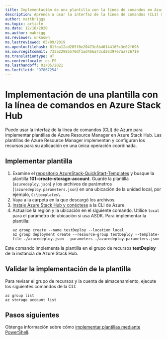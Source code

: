```yaml
---
title: Implementación de una plantilla con la línea de comandos en Azure Stack Hub
description: Aprenda a usar la interfaz de la línea de comandos (CLI) multiplataforma de Azure para implementar plantillas en Azure Stack Hub.
author: mattbriggs
ms.topic: article
ms.date: 12/16/2020
ms.author: mabrigg
ms.reviewer: unknown
ms.lastreviewed: 05/09/2019
ms.openlocfilehash: 81fea12ad205f0e20473c8b46144165c3e62f698
ms.sourcegitcommit: 733a22985570df1ad466a73cd26397e7aa726719
ms.translationtype: HT
ms.contentlocale: es-ES
ms.lasthandoff: 01/05/2021
ms.locfileid: "97867254"
---
```

# <a name="deploy-a-template-with-the-command-line-in-azure-stack-hub"></a>Implementación de una plantilla con la línea de comandos en Azure Stack Hub

Puede usar la interfaz de la línea de comandos (CLI) de Azure para implementar plantillas de Azure Resource Manager en Azure Stack Hub. Las plantillas de Azure Resource Manager implementan y configuran los recursos para su aplicación en una única operación coordinada.

## <a name="deploy-template"></a>Implementar plantilla

1. Examine el [repositorio AzureStack-QuickStart-Templates](https://aka.ms/AzureStackGitHub) y busque la plantilla **101-create-storage-account**. Guarde la plantilla (`azuredeploy.json`) y los archivos de parámetros (`(azuredeploy.parameters.json`) en una ubicación de la unidad local, por ejemplo, `C:\templates\`.
2. Vaya a la carpeta en la que descargó los archivos. 
3. [Instale Azure Stack Hub y conéctese](azure-stack-version-profiles-azurecli2.md) a la CLI de Azure.
4. Actualice la región y la ubicación en el siguiente comando. Utilice `local` para el parámetro de ubicación si usa ASDK. Para implementar la plantilla:
    ```azurecli
    az group create --name testDeploy --location local
    az group deployment create --resource-group testDeploy --template-file ./azuredeploy.json --parameters ./azuredeploy.parameters.json
    ```

Este comando implementa la plantilla en el grupo de recursos **testDeploy** de la instancia de Azure Stack Hub.

## <a name="validate-template-deployment"></a>Validar la implementación de la plantilla

Para revisar el grupo de recursos y la cuenta de almacenamiento, ejecute los siguientes comandos de la CLI:

```azurecli
az group list
az storage account list
```

## <a name="next-steps"></a>Pasos siguientes

Obtenga información sobre cómo [implementar plantillas mediante PowerShell](azure-stack-deploy-template-powershell.md).

